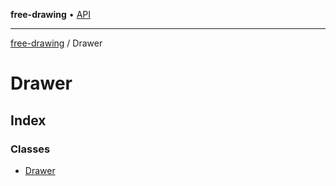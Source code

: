 **free-drawing** • [API](../README.md)

***

[free-drawing](../README.md) / Drawer

# Drawer

## Index

### Classes

- [Drawer](classes/Drawer.md)
